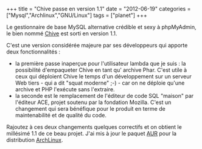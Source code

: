 +++
title = "Chive passe en version 1.1"
date = "2012-06-19"
categories = ["Mysql","Archlinux","GNU/Linux"]
tags = ["planet"]
+++


Le gestionnaire de base MySQL alternative crédible et sexy à phpMyAdmin, le
bien nommé [Chive](http://www.chive-project.com/) est sorti en version 1.1.

C'est une version considérée majeure par ses développeurs qui apporte deux
fonctionnalités :

*    la première passe inaperçue pour l'utilisateur lambda que je suis : la
possibilité d'empaqueter Chive en tant qu' archive Phar. C'est utile à ceux
qui déploient Chive le temps d'un développement sur un serveur Web tiers - qui
a dit "squat moderne" ;-) - car on ne déploie qu'une archive et PHP l'exécute
sans l'extraire.
*    la seconde est le remplacement de l'éditeur de code SQL "maison" par l'éditeur
ACE, projet soutenu par la fondation Mozilla. C'est un changement qui sera
bénéfique pour le produit en terme de maintenabilité et de qualité du code.


Rajoutez à ces deux changements quelques correctifs et on obtient le
millésimé 1.1 de ce beau projet. J'ai mis à jour le paquet
[AUR](http://en.wikipedia.org/wiki/Arch_Linux#Arch_User_Repository) pour la
distribution [ArchLinux](http://www.archlinux.org/).
